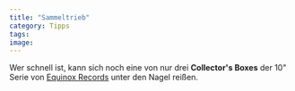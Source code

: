 ```yaml
---
title: "Sammeltrieb"
category: Tipps
tags: 
image: 
---
```


Wer schnell ist, kann sich noch eine von nur drei **Collector's Boxes** der 10" Serie von [Equinox Records](http://www.myspace.com/equinoxrecords) unter den Nagel reißen.